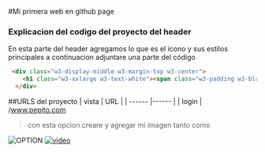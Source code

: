 #Mi primera web en github page

### Explicacion del codigo del proyecto del header 
  
En esta parte del header agregamos lo que es el icono y sus estilos principales 
a continuacion adjuntare una parte del código 
```Html
 <div class="w3-display-middle w3-margin-top w3-center">
    <h1 class="w3-xxlarge w3-text-white"><span class="w3-padding w3-black w3-opacity-min"><b>BR</b></span> <span class="w3-hide-small w3-text-light-grey">Architects</span></h1>
  </div>
```
##URLS del proyecto
| vista | URL |
| ------ |------ |
| login | /www.pepito.com 

> con esta opcion creare y agregar mi imagen tanto como 

![OPTION](https://www.google.com/url?sa=i&url=https%3A%2F%2Fmag.elcomercio.pe%2Ffama%2Fgoku-10-cosas-que-no-sabias-sobre-el-personaje-de-dragon-ball-series-animes-nnda-nnlt-noticia%2F&psig=AOvVaw3SvtT_JEZWkP1staDkWkmf&ust=1646951866971000&source=images&cd=vfe&ved=0CAsQjRxqFwoTCKCcs_qLuvYCFQAAAAAdAAAAABAD)
[![video](https://www.google.com/url?sa=i&url=https%3A%2F%2Fmag.elcomercio.pe%2Ffama%2Fgoku-10-cosas-que-no-sabias-sobre-el-personaje-de-dragon-ball-series-animes-nnda-nnlt-noticia%2F&psig=AOvVaw3SvtT_JEZWkP1staDkWkmf&ust=1646951866971000&source=images&cd=vfe&ved=0CAsQjRxqFwoTCKCcs_qLuvYCFQAAAAAdAAAAABAD)](https://youtu.be/eF9qK-bXGc8)

